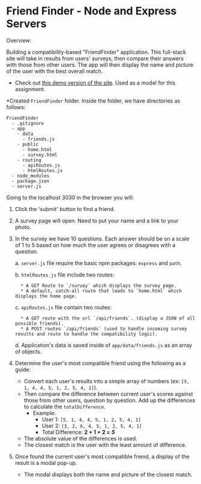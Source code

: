 # Friend Finder - Node and Express Servers

Overview:

Building a compatibility-based "FriendFinder" application. This full-stack site will take in results from users' surveys, then compare their answers with those from other users. The app will then display the name and picture of the user with the best overall match.



* Check out [this demo version of the site](https://friend-finder-fsf.herokuapp.com/). Used  as a model for this assignment. 

*Created  `FriendFinder` folder. Inside the folder, we have directories as follows:

  ```
  FriendFinder
    - .gitignore
    - app
      - data
        - friends.js
      - public
        - home.html
        - survey.html
      - routing
        - apiRoutes.js
        - htmlRoutes.js
    - node_modules
    - package.json
    - server.js
  ```


Going to the localhost 3030 in the browser you will:

1. Click the 'submit' button to find a friend.

2. A survey page will open. Need to put your name and a link to your photo.

3. In the survey we have 10 questions. Each answer should be on a scale of 1 to 5 based on how much the user agrees or disagrees with a question.

    a.  `server.js` file require the basic npm packages: `express` and `path`.

    b.  `htmlRoutes.js` file include two routes:

         * A GET Route to `/survey` which displays the survey page.
         * A default, catch-all route that leads to `home.html` which displays the home page.

    c.  `apiRoutes.js` file contain two routes:

         * A GET route with the url `/api/friends`. (display a JSON of all possible friends).
         * A POST routes `/api/friends` (used to handle incoming survey results and route to handle the compatibility logic).

    d. Application's data is saved inside of `app/data/friends.js`   as an array of objects. 


6. Determine the user's most compatible friend using the following as a guide:

   * Convert each user's results into a simple array of numbers (ex: `[5, 1, 4, 4, 5, 1, 2, 5, 4, 1]`).
   * Then compare the difference between current user's scores against those from other users, question by question. Add up the differences to calculate the `totalDifference`.
     * Example:
       * User 1: `[5, 1, 4, 4, 5, 1, 2, 5, 4, 1]`
       * User 2: `[3, 2, 6, 4, 5, 1, 2, 5, 4, 1]`
       * Total Difference: **2 + 1 + 2 =** **_5_**
   * The absolute value of the differences is used. 
   * The closest match is the user with the least amount of difference.

7. Once found the current user's most compatible friend, a display of the result is a modal pop-up.
   * The modal displays both the name and picture of the closest match.

